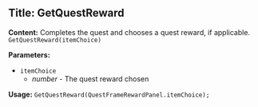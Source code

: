 ## Title: GetQuestReward

**Content:**
Completes the quest and chooses a quest reward, if applicable.
`GetQuestReward(itemChoice)`

**Parameters:**
- `itemChoice`
  - *number* - The quest reward chosen

**Usage:**
`GetQuestReward(QuestFrameRewardPanel.itemChoice);`